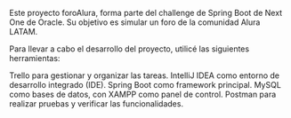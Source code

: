 Este proyecto foroAlura, forma parte del challenge de Spring Boot de Next One de Oracle. Su objetivo es simular un foro de la comunidad Alura LATAM.

Para llevar a cabo el desarrollo del proyecto, utilicé las siguientes herramientas:

Trello para gestionar y organizar las tareas.
IntelliJ IDEA como entorno de desarrollo integrado (IDE).
Spring Boot como framework principal.
MySQL como bases de datos, con XAMPP como panel de control.
Postman para realizar pruebas y verificar las funcionalidades.
